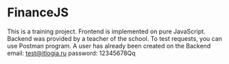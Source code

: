 # FinanceJS
This is a training project.
Frontend is implemented on pure JavaScript.
Backend was provided by a teacher of the school.
To test requests, you can use Postman program.
A user has already been created on the Backend
email: test@itlogia.ru
password: 12345678Qq

